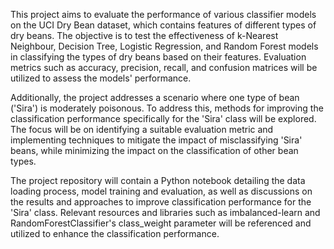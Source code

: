 This project aims to evaluate the performance of various classifier models on the UCI Dry Bean dataset, which contains features of different types of dry beans. The objective is to test the effectiveness of k-Nearest Neighbour, Decision Tree, Logistic Regression, and Random Forest models in classifying the types of dry beans based on their features. Evaluation metrics such as accuracy, precision, recall, and confusion matrices will be utilized to assess the models' performance.

Additionally, the project addresses a scenario where one type of bean ('Sira') is moderately poisonous. To address this, methods for improving the classification performance specifically for the 'Sira' class will be explored. The focus will be on identifying a suitable evaluation metric and implementing techniques to mitigate the impact of misclassifying 'Sira' beans, while minimizing the impact on the classification of other bean types.

The project repository will contain a Python notebook detailing the data loading process, model training and evaluation, as well as discussions on the results and approaches to improve classification performance for the 'Sira' class. Relevant resources and libraries such as imbalanced-learn and RandomForestClassifier's class_weight parameter will be referenced and utilized to enhance the classification performance.
